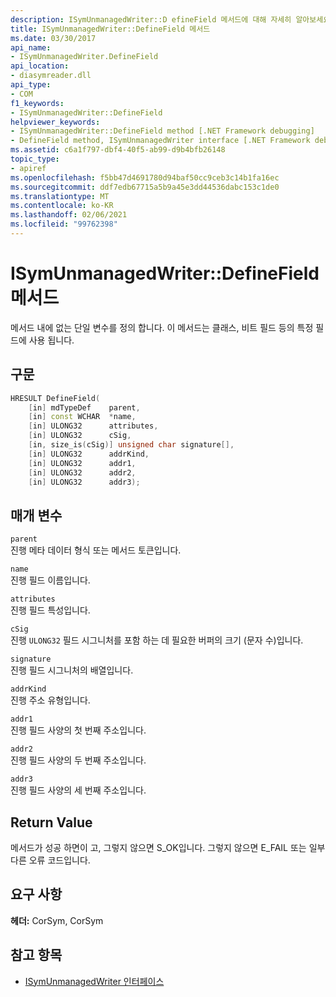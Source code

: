 ```yaml
---
description: ISymUnmanagedWriter::D efineField 메서드에 대해 자세히 알아보세요.
title: ISymUnmanagedWriter::DefineField 메서드
ms.date: 03/30/2017
api_name:
- ISymUnmanagedWriter.DefineField
api_location:
- diasymreader.dll
api_type:
- COM
f1_keywords:
- ISymUnmanagedWriter::DefineField
helpviewer_keywords:
- ISymUnmanagedWriter::DefineField method [.NET Framework debugging]
- DefineField method, ISymUnmanagedWriter interface [.NET Framework debugging]
ms.assetid: c6a1f797-dbf4-40f5-ab99-d9b4bfb26148
topic_type:
- apiref
ms.openlocfilehash: f5bb47d4691780d94baf50cc9ceb3c14b1fa16ec
ms.sourcegitcommit: ddf7edb67715a5b9a45e3dd44536dabc153c1de0
ms.translationtype: MT
ms.contentlocale: ko-KR
ms.lasthandoff: 02/06/2021
ms.locfileid: "99762398"
---
```

# <a name="isymunmanagedwriterdefinefield-method"></a>ISymUnmanagedWriter::DefineField 메서드

메서드 내에 없는 단일 변수를 정의 합니다. 이 메서드는 클래스, 비트 필드 등의 특정 필드에 사용 됩니다.  
  
## <a name="syntax"></a>구문  
  
```cpp  
HRESULT DefineField(  
    [in] mdTypeDef    parent,  
    [in] const WCHAR  *name,  
    [in] ULONG32      attributes,  
    [in] ULONG32      cSig,  
    [in, size_is(cSig)] unsigned char signature[],  
    [in] ULONG32      addrKind,  
    [in] ULONG32      addr1,  
    [in] ULONG32      addr2,  
    [in] ULONG32      addr3);  
```  
  
## <a name="parameters"></a>매개 변수  

 `parent`  
 진행 메타 데이터 형식 또는 메서드 토큰입니다.  
  
 `name`  
 진행 필드 이름입니다.  
  
 `attributes`  
 진행 필드 특성입니다.  
  
 `cSig`  
 진행 `ULONG32` 필드 시그니처를 포함 하는 데 필요한 버퍼의 크기 (문자 수)입니다.  
  
 `signature`  
 진행 필드 시그니처의 배열입니다.  
  
 `addrKind`  
 진행 주소 유형입니다.  
  
 `addr1`  
 진행 필드 사양의 첫 번째 주소입니다.  
  
 `addr2`  
 진행 필드 사양의 두 번째 주소입니다.  
  
 `addr3`  
 진행 필드 사양의 세 번째 주소입니다.  
  
## <a name="return-value"></a>Return Value  

 메서드가 성공 하면이 고, 그렇지 않으면 S_OK입니다. 그렇지 않으면 E_FAIL 또는 일부 다른 오류 코드입니다.  
  
## <a name="requirements"></a>요구 사항  

 **헤더:** CorSym, CorSym  
  
## <a name="see-also"></a>참고 항목

- [ISymUnmanagedWriter 인터페이스](isymunmanagedwriter-interface.md)
